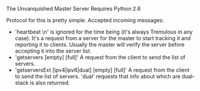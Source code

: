 The Unvanquished Master Server
Requires Python 2.6

Protocol for this is pretty simple.
Accepted incoming messages:
 * 'heartbeat <game>\\n'
        <game> is ignored for the time being (it's always Tremulous in any
        case). It's a request from a server for the master to start tracking it
        and reporting it to clients. Usually the master will verify the server
        before accepting it into the server list.
 * 'getservers <protocol> [empty] [full]'
        A request from the client to send the list of servers.
 * 'getserversExt <game> <protocol> [ipv4|ipv6|dual] [empty] [full]'
        A request from the client to send the list of servers.
        'dual' requests that info about which are dual-stack is also returned.

